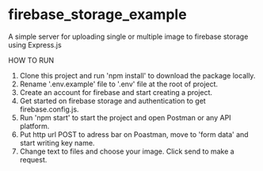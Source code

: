# firebase_storage_example
A simple server for uploading single or multiple image to firebase storage using Express.js

HOW TO RUN

1. Clone this project and run 'npm install' to download the package locally.
2. Rename '.env.example' file to '.env' file at the root of project.
3. Create an account for firebase and start creating a project.
4. Get started on firebase storage and authentication to get firebase.config.js.
5. Run 'npm start' to start the project and open Postman or any API platform.
6. Put http url POST to adress bar on Poastman, move to 'form data' and start writing key name.
7. Change text to files and choose your image. Click send to make a request.
